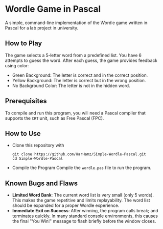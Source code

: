 # Wordle Game in Pascal

A simple, command-line implementation of the Wordle game written in Pascal for a lab project in university.

## How to Play

The game selects a 5-letter word from a predefined list. You have 6 attempts to guess the word. After each guess, the game provides feedback using color:
- Green Background: The letter is correct and in the correct position.
- Yellow Background: The letter is correct but in the wrong position.
- No Background Color: The letter is not in the hidden word.


## Prerequisites
To compile and run this program, you will need a Pascal compiler that supports the `CRT` unit, such as Free Pascal (FPC).


## How to Use
- Clone this repository with
    ```git
    git clone https://github.com/HarHamz/Simple-Wordle-Pascal.git
    cd Simple-Wordle-Pascal
    ```
- Compile the Program
    Compile the `wordle.pas` file to run the program.


## Known Bugs and Flaws
- **Limited Word Bank**: The current word list is very small (only 5 words). This makes the game repetitive and limits replayability. The word list should be expanded for a proper Wordle experience.
- **Immediate Exit on Success**: After winning, the program calls break; and terminates quickly. In many standard console environments, this causes the final "You Win!" message to flash briefly before the window closes.
